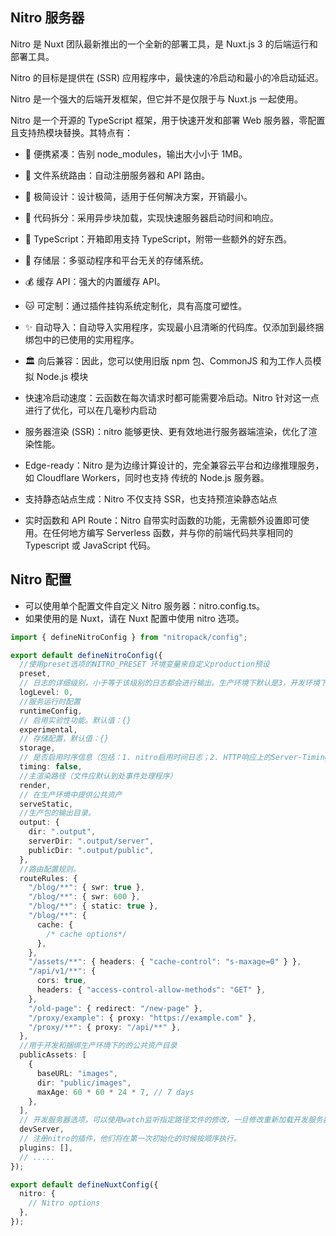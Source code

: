 ## Nitro 服务器

Nitro 是 Nuxt 团队最新推出的一个全新的部署工具，是 Nuxt.js 3 的后端运行和部署工具。

Nitro 的目标是提供在 (SSR) 应用程序中，最快速的冷启动和最小的冷启动延迟。

Nitro 是一个强大的后端开发框架，但它并不是仅限于与 Nuxt.js 一起使用。

Nitro 是一个开源的 TypeScript 框架，用于快速开发和部署 Web 服务器，零配置且支持热模块替换。其特点有：

- 💼 便携紧凑：告别 node_modules，输出大小小于 1MB。

- 📁 文件系统路由：自动注册服务器和 API 路由。

- 🤏 极简设计：设计极简，适用于任何解决方案，开销最小。

- 🚀 代码拆分：采用异步块加载，实现快速服务器启动时间和响应。

- 👕 TypeScript：开箱即用支持 TypeScript，附带一些额外的好东西。

- 💾 存储层：多驱动程序和平台无关的存储系统。

- 💰 缓存 API：强大的内置缓存 API。

- 🐱 可定制：通过插件挂钩系统定制化，具有高度可塑性。

- ✨ 自动导入：自动导入实用程序，实现最小且清晰的代码库。仅添加到最终捆绑包中的已使用的实用程序。

- 🏛️ 向后兼容：因此，您可以使用旧版 npm 包、CommonJS 和为工作人员模拟 Node.js 模块
- 快速冷启动速度：云函数在每次请求时都可能需要冷启动。Nitro 针对这一点进行了优化，可以在几毫秒内启动
- 服务器渲染 (SSR)：nitro 能够更快、更有效地进行服务器端渲染，优化了渲染性能。
- Edge-ready：Nitro 是为边缘计算设计的，完全兼容云平台和边缘推理服务，如 Cloudflare Workers，同时也支持 传统的 Node.js 服务器。
- 支持静态站点生成：Nitro 不仅支持 SSR，也支持预渲染静态站点
- 实时函数和 API Route：Nitro 自带实时函数的功能，无需额外设置即可使用。在任何地方编写 Serverless 函数，并与你的前端代码共享相同的 Typescript 或 JavaScript 代码。

## Nitro 配置

- 可以使用单个配置文件自定义 Nitro 服务器：nitro.config.ts。
- 如果使用的是 Nuxt，请在 Nuxt 配置中使用 nitro 选项。

```ts nitro.config.ts
import { defineNitroConfig } from "nitropack/config";

export default defineNitroConfig({
  //使用preset选项的NITRO_PRESET 环境变量来自定义production预设
  preset,
  // 日志的详细级别，小于等于该级别的日志都会进行输出。生产环境下默认是3，开发环境下默认为1。
  logLevel: 0,
  //服务运行时配置
  runtimeConfig,
  // 启用实验性功能。默认值：{}
  experimental,
  // 存储配置，默认值：{}
  storage,
  // 是否启用时序信息（包括：1. nitro启用时间日志；2. HTTP响应上的Server-Timing标头）
  timing: false,
  //主渲染路径（文件应默认到处事件处理程序）
  render,
  // 在生产环境中提供公共资产
  serveStatic,
  //生产包的输出目录。
  output: {
    dir: ".output",
    serverDir: ".output/server",
    publicDir: ".output/public",
  },
  //路由配置规则。
  routeRules: {
    "/blog/**": { swr: true },
    "/blog/**": { swr: 600 },
    "/blog/**": { static: true },
    "/blog/**": {
      cache: {
        /* cache options*/
      },
    },
    "/assets/**": { headers: { "cache-control": "s-maxage=0" } },
    "/api/v1/**": {
      cors: true,
      headers: { "access-control-allow-methods": "GET" },
    },
    "/old-page": { redirect: "/new-page" },
    "/proxy/example": { proxy: "https://example.com" },
    "/proxy/**": { proxy: "/api/**" },
  },
  //用于开发和捆绑生产环境下的的公共资产目录
  publicAssets: [
    {
      baseURL: "images",
      dir: "public/images",
      maxAge: 60 * 60 * 24 * 7, // 7 days
    },
  ],
  // 开发服务器选项，可以使用watch监听指定路径文件的修改，一旦修改重新加载开发服务器。
  devServer,
  // 注册nitro的插件，他们将在第一次初始化的时候按顺序执行。
  plugins: [],
  // .....
});
```

```ts nuxt.config.ts
export default defineNuxtConfig({
  nitro: {
    // Nitro options
  },
});
```
